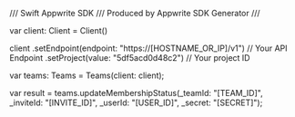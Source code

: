 /// Swift Appwrite SDK
/// Produced by Appwrite SDK Generator
///


var client: Client = Client()

client
    .setEndpoint(endpoint: "https://[HOSTNAME_OR_IP]/v1") // Your API Endpoint
    .setProject(value: "5df5acd0d48c2") // Your project ID

var teams: Teams =  Teams(client: client);

var result = teams.updateMembershipStatus(_teamId: "[TEAM_ID]", _inviteId: "[INVITE_ID]", _userId: "[USER_ID]", _secret: "[SECRET]");
